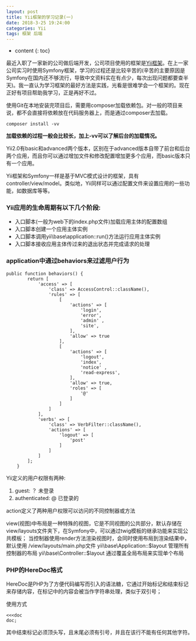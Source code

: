 ```yaml
---
layout: post
title: Yii框架的学习记录(一)
date: 2018-3-25 19:24:00
categories: Yii
tags: 框架 后端
---
```


* content
{: toc}

最近入职了一家新的公司做后端开发，公司项目使用的框架是[Yii框架](http://www.yiichina.com/doc/guide/2.0)。在上一家公司实习时使用Symfony框架，学习的过程还是比较辛苦的(辛苦的主要原因是
Symfony在国内还不够流行，导致中文资料实在有点少，每次出现问题都要查半天)。我一直认为学习框架的最好方法是实践，光看是很难学会一个框架的。现在正好有项目帮助我学习，正是再好不过。




使用Git在本地安装完项目后，需要用composer加载依赖包。对一般的项目来说，都不会直接将依赖放在代码服务器上，而是通过composer去加载。
	
	composer install -vv

**加载依赖的过程一般会比较长，加上-vv可以了解后台的加载情况。**

Yii2.0有basic和advanced两个版本，区别在于advanced版本自带了前台和后台两个应用，而且你可以通过增加文件和修改配置增加更多个应用，而basic版本只有一个应用。

Yii框架和Symfony一样是基于MVC模式设计的框架，具有controller/view/model。类似地，Yii同样可以通过配置文件来设置应用的一些功能，如数据库等等。

### Yii应用的生命周期有以下几个阶段:
* 入口脚本(一般为web下的index.php文件)加载应用主体的配置数组
* 入口脚本创建一个应用主体实例
* 入口脚本调用yii\base\application::run()方法运行应用主体实例
* 入口脚本接收应用主体传过来的退出状态并完成请求的处理

### application中通过behaviors来过滤用户行为
	
	public function behaviors() {
			return [ 
				'access' => [ 
					'class' => AccessControl::className(),
					'rules' => [ 
						[ 
							'actions' => [ 
								'login',
								'error',
								'admin' ,
								'site',
							],
							'allow' => true 
						],
						[ 
							'actions' => [ 
								'logout',
								'index',
								'notice' ,
								'read-express',
							],
							'allow' => true,
							'roles' => [ 
								'@' 
							] 
						] 
					] 
				],
				'verbs' => [ 
					'class' => VerbFilter::className(),
					'actions' => [ 
						'logout' => [ 
							'post'
						] 
					] 
				] 
			];
		}

Yii定义的用户权限有两种:
1. guest: ？ 未登录
2. authenticated: @ 已登录的

action定义了两种用户权限可以访问的不同控制器或方法	

view(视图)中布局是一种特殊的视图，它是不同视图的公共部分，默认存储在view/layouts文件夹下，在Symfony中，可以通过twig模板的继承功能来实现公共模板；
当控制器使用render方法渲染视图时，会同时使用布局到渲染结果中，默认使用 /view/layouts/main.php文件
yii\base\Application::$layout 管理所有控制器的布局
yii\base\Controller::$layout 通过覆盖全局布局来实现单个布局

### PHP的HereDoc格式

HereDoc是PHP为了方便代码编写而引入的语法糖，它通过开始标记和结束标记来存储内容，在标记中的内容会被当作字符串处理，类似于双引号；

使用方式
	
	<<<doc
	doc;
	
其中结束标记必须顶头写，且末尾必须有引号，并且在该行不能有任何其他字符。
